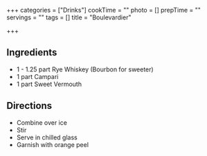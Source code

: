 +++
categories = ["Drinks"]
cookTime = ""
photo = []
prepTime = ""
servings = ""
tags = []
title = "Boulevardier"

+++
## Ingredients
* 1 - 1.25 part Rye Whiskey (Bourbon for sweeter)
* 1 part Campari
* 1 part Sweet Vermouth

## Directions
* Combine over ice
* Stir
* Serve in chilled glass
* Garnish with orange peel